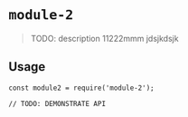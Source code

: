 # `module-2`

> TODO: description 11222mmm jdsjkdsjk

## Usage

```
const module2 = require('module-2');

// TODO: DEMONSTRATE API
```
